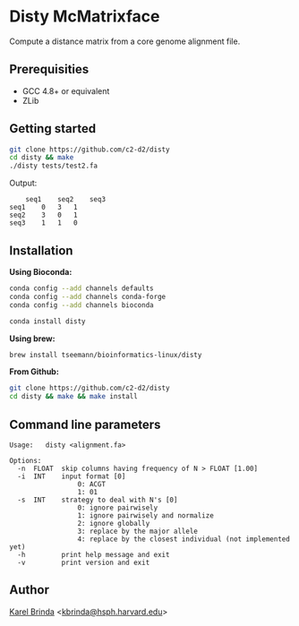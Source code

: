 # Disty McMatrixface

Compute a distance matrix from a core genome alignment file.


## Prerequisities

* GCC 4.8+ or equivalent
* ZLib


## Getting started

```bash
git clone https://github.com/c2-d2/disty
cd disty && make
./disty tests/test2.fa
```

Output:
```
	seq1	seq2	seq3
seq1	0	3	1
seq2	3	0	1
seq3	1	1	0

```

## Installation

**Using Bioconda:**

```bash
conda config --add channels defaults
conda config --add channels conda-forge
conda config --add channels bioconda

conda install disty
```

**Using brew:**

```bash
brew install tseemann/bioinformatics-linux/disty
```

**From Github:**

```bash
git clone https://github.com/c2-d2/disty
cd disty && make && make install
```


## Command line parameters

```
Usage:   disty <alignment.fa>

Options:
  -n  FLOAT  skip columns having frequency of N > FLOAT [1.00]
  -i  INT    input format [0]
                 0: ACGT
                 1: 01
  -s  INT    strategy to deal with N's [0]
                 0: ignore pairwisely
                 1: ignore pairwisely and normalize
                 2: ignore globally
                 3: replace by the major allele
                 4: replace by the closest individual (not implemented yet)
  -h         print help message and exit
  -v         print version and exit
```


## Author

[Karel Brinda](http://brinda.cz) &lt;kbrinda@hsph.harvard.edu&gt;
